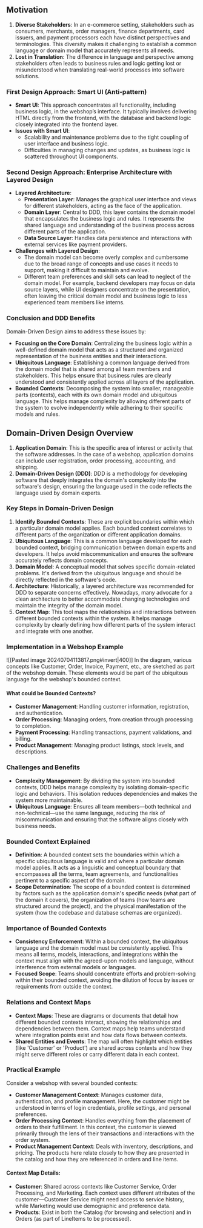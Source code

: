 
## Motivation
1. **Diverse Stakeholders**: In an e-commerce setting, stakeholders such as consumers, merchants, order managers, finance departments, card issuers, and payment processors each have distinct perspectives and terminologies. This diversity makes it challenging to establish a common language or domain model that accurately represents all needs.
2. **Lost in Translation**: The difference in language and perspective among stakeholders often leads to business rules and logic getting lost or misunderstood when translating real-world processes into software solutions.
### First Design Approach: Smart UI (Anti-pattern)
- **Smart UI**: This approach concentrates all functionality, including business logic, in the webshop’s interface. It typically involves delivering HTML directly from the frontend, with the database and backend logic closely integrated into the frontend layer.
- **Issues with Smart UI**:
    - Scalability and maintenance problems due to the tight coupling of user interface and business logic.
    - Difficulties in managing changes and updates, as business logic is scattered throughout UI components.
### Second Design Approach: Enterprise Architecture with Layered Design
- **Layered Architecture**:
    - **Presentation Layer**: Manages the graphical user interface and views for different stakeholders, acting as the face of the application.
    - **Domain Layer**: Central to DDD, this layer contains the domain model that encapsulates the business logic and rules. It represents the shared language and understanding of the business process across different parts of the application.
    - **Data Source Layer**: Handles data persistence and interactions with external services like payment providers.
- **Challenges with Layered Design**:
    - The domain model can become overly complex and cumbersome due to the broad range of concepts and use cases it needs to support, making it difficult to maintain and evolve.
    - Different team preferences and skill sets can lead to neglect of the domain model. For example, backend developers may focus on data source layers, while UI designers concentrate on the presentation, often leaving the critical domain model and business logic to less experienced team members like interns.
### Conclusion and DDD Benefits
Domain-Driven Design aims to address these issues by:
- **Focusing on the Core Domain**: Centralizing the business logic within a well-defined domain model that acts as a structured and organized representation of the business entities and their interactions.
- **Ubiquitous Language**: Establishing a common language derived from the domain model that is shared among all team members and stakeholders. This helps ensure that business rules are clearly understood and consistently applied across all layers of the application.
- **Bounded Contexts**: Decomposing the system into smaller, manageable parts (contexts), each with its own domain model and ubiquitous language. This helps manage complexity by allowing different parts of the system to evolve independently while adhering to their specific models and rules.

## Domain-Driven Design Overview
1. **Application Domain**: This is the specific area of interest or activity that the software addresses. In the case of a webshop, application domains can include user registration, order processing, accounting, and shipping.
2. **Domain-Driven Design (DDD)**: DDD is a methodology for developing software that deeply integrates the domain's complexity into the software's design, ensuring the language used in the code reflects the language used by domain experts.
### Key Steps in Domain-Driven Design
1. **Identify Bounded Contexts**: These are explicit boundaries within which a particular domain model applies. Each bounded context correlates to different parts of the organization or different application domains.
2. **Ubiquitous Language**: This is a common language developed for each bounded context, bridging communication between domain experts and developers. It helps avoid miscommunication and ensures the software accurately reflects domain concepts.
3. **Domain Model**: A conceptual model that solves specific domain-related problems. It's derived from the ubiquitous language and should be directly reflected in the software's code.
4. **Architecture**: Historically, a layered architecture was recommended for DDD to separate concerns effectively. Nowadays, many advocate for a clean architecture to better accommodate changing technologies and maintain the integrity of the domain model.
5. **Context Map**: This tool maps the relationships and interactions between different bounded contexts within the system. It helps manage complexity by clearly defining how different parts of the system interact and integrate with one another.
### Implementation in a Webshop Example
![[Pasted image 20240704113817.png#invert|400]]
In the diagram, various concepts like Customer, Order, Invoice, Payment, etc., are sketched as part of the webshop domain. These elements would be part of the ubiquitous language for the webshop's bounded context.
#### What could be Bounded Contexts?
- **Customer Management**: Handling customer information, registration, and authentication.
- **Order Processing**: Managing orders, from creation through processing to completion.
- **Payment Processing**: Handling transactions, payment validations, and billing.
- **Product Management**: Managing product listings, stock levels, and descriptions.
### Challenges and Benefits
- **Complexity Management**: By dividing the system into bounded contexts, DDD helps manage complexity by isolating domain-specific logic and behaviors. This isolation reduces dependencies and makes the system more maintainable.
- **Ubiquitous Language**: Ensures all team members—both technical and non-technical—use the same language, reducing the risk of miscommunication and ensuring that the software aligns closely with business needs.
### Bounded Context Explained
- **Definition**: A bounded context sets the boundaries within which a specific ubiquitous language is valid and where a particular domain model applies. It acts as a linguistic and conceptual boundary that encompasses all the terms, team agreements, and functionalities pertinent to a specific aspect of the domain.
- **Scope Determination**: The scope of a bounded context is determined by factors such as the application domain's specific needs (what part of the domain it covers), the organization of teams (how teams are structured around the project), and the physical manifestation of the system (how the codebase and database schemas are organized).
### Importance of Bounded Contexts
- **Consistency Enforcement**: Within a bounded context, the ubiquitous language and the domain model must be consistently applied. This means all terms, models, interactions, and integrations within the context must align with the agreed-upon models and language, without interference from external models or languages.
- **Focused Scope**: Teams should concentrate efforts and problem-solving within their bounded context, avoiding the dilution of focus by issues or requirements from outside the context.
### Relations and Context Maps
- **Context Maps**: These are diagrams or documents that detail how different bounded contexts interact, showing the relationships and dependencies between them. Context maps help teams understand where integration points exist and how data flows between contexts.
- **Shared Entities and Events**: The map will often highlight which entities (like 'Customer' or 'Product') are shared across contexts and how they might serve different roles or carry different data in each context.
### Practical Example
Consider a webshop with several bounded contexts:
- **Customer Management Context**: Manages customer data, authentication, and profile management. Here, the customer might be understood in terms of login credentials, profile settings, and personal preferences.
- **Order Processing Context**: Handles everything from the placement of orders to their fulfillment. In this context, the customer is viewed primarily through the lens of their transactions and interactions with the order system.
- **Product Management Context**: Deals with inventory, descriptions, and pricing. The products here relate closely to how they are presented in the catalog and how they are referenced in orders and line items.
#### Context Map Details:
- **Customer**: Shared across contexts like Customer Service, Order Processing, and Marketing. Each context uses different attributes of the customer—Customer Service might need access to service history, while Marketing would use demographic and preference data.
- **Products**: Exist in both the Catalog (for browsing and selection) and in Orders (as part of LineItems to be processed).